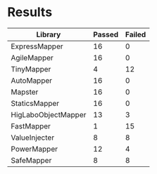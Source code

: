 # Results
|Library             |Passed                  |Failed                  
|--------------------|------------------------|------------------------
|ExpressMapper       |16                      |0                       
|AgileMapper         |16                      |0                       
|TinyMapper          |4                       |12                      
|AutoMapper          |16                      |0                       
|Mapster             |16                      |0                       
|StaticsMapper           |16                      |0                       
|HigLaboObjectMapper |13                      |3                       
|FastMapper          |1                       |15                      
|ValueInjecter       |8                       |8                       
|PowerMapper         |12                      |4                       
|SafeMapper          |8                       |8                       
